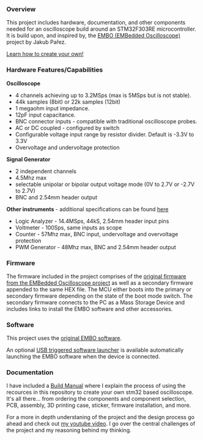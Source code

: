### **Overview**
This project includes hardware, documentation, and other components needed for an oscilloscope build around an STM32F303RE microcontroller.
It is build upon, and inspired by, the [EMBO (EMBedded Oscilloscope)](https://github.com/parezj/EMBO) project by Jakub Pařez.


[Learn how to create your own!](https://github.com/MattSpot10/STM32F303RE-USB-Oscilloscope/blob/main/Build%20Manual.md)

### **Hardware Features/Capabilities**

**Oscilloscope**
- 4 channels achieving up to 3.2MSps (max is 5MSps but is not stable).
- 44k samples (8bit) or 22k samples (12bit)
- 1 megaohm input impedance.
- 12pF input capacitance.
- BNC connector inputs - compatible with traditional oscilloscope probes.
- AC or DC coupled - configured by switch
- Configurable voltage input range by resistor divider. Default is -3.3V to 3.3V
- Overvoltage and undervoltage protection

**Signal Generator**
- 2 independent channels
- 4.5Mhz max
- selectable unipolar or bipolar output voltage mode (0V to 2.7V or -2.7V to 2.7V)
- BNC and 2.54mm header output

**Other instruments** - additional specifications can be found [here](https://github.com/parezj/EMBO)
- Logic Analyzer - 14.4MSps, 44kS, 2.54mm header input pins
- Voltmeter - 100Sps, same inputs as scope
- Counter - 57Mhz max, BNC input, undervoltage and overvoltage protection
- PWM Generator - 48Mhz max, BNC and 2.54mm header output

### **Firmware**
The firmware included in the project comprises of the [original firmware from the EMBedded Oscilloscope project](https://github.com/parezj/EMBO/releases) as well as a secondary firmware appended to the same HEX file. The MCU either boots into the primary or secondary firmware depending on the state of the boot mode switch. The secondary firmware connects to the PC as a Mass Storage Device and includes links to install the EMBO software and other accessories.

### **Software**
This project uses the [original EMBO software](https://github.com/parezj/EMBO/releases).

An optional [USB triggered software launcher](https://github.com/MattSpot10/USB_AutoLaunchSW) is available automatically launching the EMBO software when the device is connected.

### **Documentation**
I have included a [Build Manual](https://github.com/MattSpot10/STM32F303RE-USB-Oscilloscope/blob/main/Build%20Manual.md) where I explain the process of using the recources in this repository to create your own stm32 based oscilloscope. It's all there... from ordering the components and component selection, PCB, assembly, 3D printing case, sticker, firmware installation, and more.

For a more in depth understaning of the project and the design process go ahead and check out [my youtube video](https://youtu.be/ze6tIsmLAKI). I go over the central challenges of the project and my reasoning behind my thinking.

